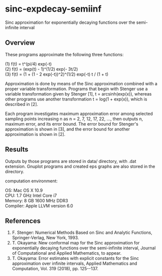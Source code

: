 # sinc-expdecay-semiinf
Sinc approximation for exponentially decaying functions over the semi-infinite interval

## Overview
These programs approximate the following three functions:

(1) f(t) = t^(pi/4) exp(-t)  
(2) f(t) = (exp(t) - 1)^(1/2) exp(- 3t/2)  
(3) f(t) = (1 + (1 - 2 exp(-t))^2)^(1/2) exp(-t) t / (1 + t)

Approximation is done by means of the Sinc approximation combined with
a proper variable transformation. Programs that begin with Stenger use
a variable transformation given by Stenger [1], t = arcsinh(exp(x)),
whereas other programs use another transformation t = log(1 + exp(x)),
which is described in [2].

Each program investigates maximum approximation error among selected
sampling points increasing n as n = 2, 7, 12, 17, 22, ..., then outputs
n, maximum error, and its error bound. The error bound for Stenger's
approximation is shown in [3], and the error bound for another approximation
is shown in [2].

## Results
Outputs by those programs are stored in data/ directory, with .dat extension.
Gnuplot programs and created eps graphs are also stored in the directory.

computation environment:

OS: Mac OS X 10.9  
CPU: 1.7 GHz Intel Core i7  
Memory: 8 GB 1600 MHz DDR3  
Compiler: Apple LLVM version 6.0  

## References
1. F. Stenger:
 Numerical Methods Based on Sinc and Analytic Functions, Springer-Verlag,
 New York, 1993.
2. T. Okayama:
 New conformal map for the Sinc approximation for exponentially decaying
 functions over the semi-infinite interval, Journal of Computational and
 Applied Mathematics, to appear.
3. T. Okayama:
 Error estimates with explicit constants for the Sinc approximation over
 infinite intervals, Applied Mathematics and Computation, Vol. 319 (2018),
 pp. 125--137.
